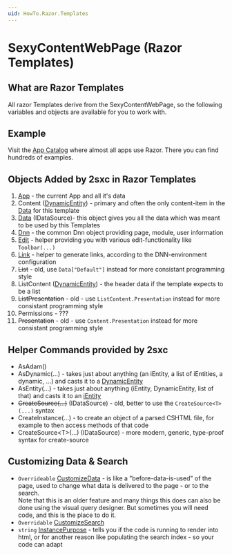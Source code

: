 ```yaml
---
uid: HowTo.Razor.Templates
---
```

# SexyContentWebPage (Razor Templates)

## What are Razor Templates
All razor Templates derive from the SexyContentWebPage, so the following variables and objects are available for you to work with.

## Example
Visit the [App Catalog](xref:AppsCatalog) where almost all apps use Razor. There you can find hundreds of examples. 


## Objects Added by 2sxc in Razor Templates

1. [App](xref:HowTo.DynamicCode.App) - the current App and all it's data
1. Content ([DynamicEntity](xref:HowTo.DynamicCode.Entity)) - primary and often the only content-item in the [Data](xref:HowTo.DynamicCode.Data) for this template
1. [Data](xref:HowTo.DynamicCode.Data) (IDataSource)- this object gives you all the data which was meant to be used by this Templates
1. [Dnn](xref:HowTo.DynamicCode.Dnn) - the common Dnn object providing page, module, user information
1. [Edit](xref:HowTo.DynamicCode.Edit) - helper providing you with various edit-functionality like `Toolbar(...)`
1. [Link](xref:HowTo.DynamicCode.Link) - helper to generate links, according to the DNN-environment configuration
1. ~~List~~ - old, use `Data["Default"]` instead for more consistant programming style
1. ListContent ([DynamicEntity](xref:HowTo.DynamicCode.Entity)) - the header data if the template expects to be a list
1. ~~ListPresentation~~ - old - use `ListContent.Presentation` instead for more consistant programming style
1. Permissions - ???
1. ~~Presentation~~ - old - use `Content.Presentation` instead for more consistant programming style

## Helper Commands provided by 2sxc

* AsAdam()
* AsDynamic(...) - takes just about anything (an iEntity, a list of iEntities, a dynamic, ...) and casts it to a [DynamicEntity](xref:HowTo.DynamicCode.Entity)
* AsEntity(...) - takes just about anything (iEntity, DynamicEntity, list of that) and casts it to an [iEntity](xref:HowTo.DynamicCode.Entity)
* ~~CreateSource(...)~~ (IDataSource) - old, better to use the `CreateSource<T>(...)` syntax
* CreateInstance(...) - to create an object of a parsed CSHTML file, for example to then access methods of that code
* CreateSource\<T\>(...) (IDataSource) - more modern, generic, type-proof syntax for create-source

## Customizing Data & Search

* `Overrideable` [CustomizeData](xref:HowTo.Razor.CustomizeData) - is like a "before-data-is-used" of the page, used to change what data is delivered to the page - or to the search.  
  Note that this is an older feature and many things this does can also be done using the visual query designer. But sometimes you will need code, and this is the place to do it.
* `Overridable` [CustomizeSearch](xref:HowTo.Razor.CustomizeSearch)
* `string` [InstancePurpose](xref:HowTo.Razor.Purpose) - tells you if the code is running to render into html, or for another reason like populating the search index - so your code can adapt
